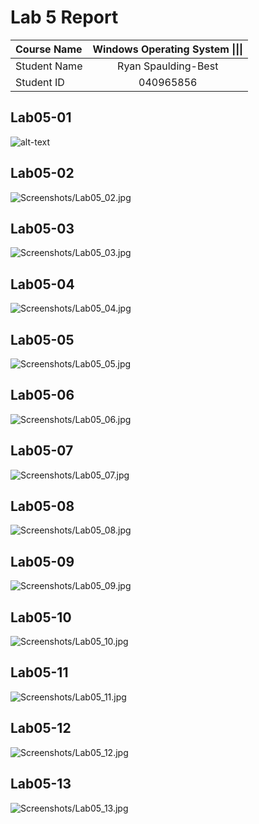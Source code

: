 # Lab 5 Report

| **Course Name**  | **Windows Operating System \|\|\|**|
|:-------------| :-----------------------------:|
|Student Name  | Ryan Spaulding-Best            |
|Student ID    | 040965856                      |

## Lab05-01

![alt-text](Screenshots/Lab05_01.JPG)

## Lab05-02

![Screenshots/Lab05_02.jpg](Screenshots/Lab05_02.JPG)

## Lab05-03

![Screenshots/Lab05_03.jpg](Screenshots/Lab05_03.jpg)

## Lab05-04

![Screenshots/Lab05_04.jpg](Screenshots/Lab05_04.jpg)

## Lab05-05

![Screenshots/Lab05_05.jpg](Screenshots/Lab05_05.jpg)

## Lab05-06

![Screenshots/Lab05_06.jpg](Screenshots/Lab05_06.jpg)

## Lab05-07

![Screenshots/Lab05_07.jpg](Screenshots/Lab05_07.jpg)

## Lab05-08

![Screenshots/Lab05_08.jpg](Screenshots/Lab05_08.jpg)

## Lab05-09

![Screenshots/Lab05_09.jpg](Screenshots/Lab05_09.jpg)

## Lab05-10

![Screenshots/Lab05_10.jpg](Screenshots/Lab05_10.jpg)

## Lab05-11

![Screenshots/Lab05_11.jpg](Screenshots/Lab05_11.jpg)

## Lab05-12

![Screenshots/Lab05_12.jpg](Screenshots/Lab05_12.jpg)

## Lab05-13

![Screenshots/Lab05_13.jpg](Screenshots/Lab05_13.jpg)


